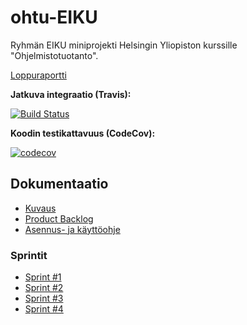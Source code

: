 # ohtu-EIKU

Ryhmän EIKU miniprojekti Helsingin Yliopiston kurssille "Ohjelmistotuotanto".  

[Loppuraportti](https://github.com/Ajhaa/ohtu-EIKU/blob/master/documentation/loppuraportti.md)  

**Jatkuva integraatio (Travis):**

[![Build Status](https://www.travis-ci.org/Ajhaa/ohtu-EIKU.svg?branch=master)](https://www.travis-ci.org/Ajhaa/ohtu-EIKU)  

**Koodin testikattavuus (CodeCov):**

[![codecov](https://codecov.io/gh/Ajhaa/ohtu-EIKU/branch/master/graph/badge.svg)](https://codecov.io/gh/Ajhaa/ohtu-EIKU)  

## Dokumentaatio
- [Kuvaus](https://github.com/Ajhaa/ohtu-EIKU/blob/master/documentation/description.md)
- [Product Backlog](https://github.com/Ajhaa/ohtu-EIKU/projects/1)
- [Asennus- ja käyttöohje](https://github.com/Ajhaa/ohtu-EIKU/blob/master/documentation/manual.md)

### Sprintit
  - [Sprint #1](https://github.com/Ajhaa/ohtu-EIKU/blob/master/documentation/sprint-1.md)
  - [Sprint #2](https://github.com/Ajhaa/ohtu-EIKU/blob/master/documentation/sprint-2.md)
  - [Sprint #3](https://github.com/Ajhaa/ohtu-EIKU/blob/master/documentation/sprint-3.md)
  - [Sprint #4](https://github.com/Ajhaa/ohtu-EIKU/blob/master/documentation/sprint-4.md)
